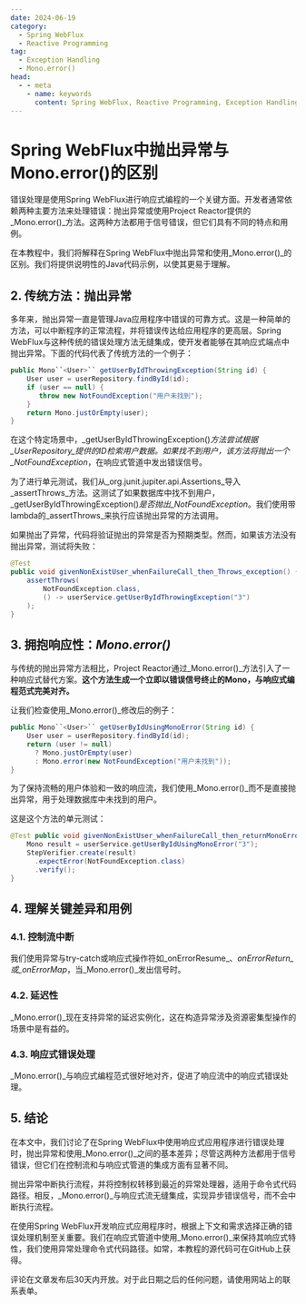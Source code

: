 ```yaml
---
date: 2024-06-19
category:
  - Spring WebFlux
  - Reactive Programming
tag:
  - Exception Handling
  - Mono.error()
head:
  - - meta
    - name: keywords
      content: Spring WebFlux, Reactive Programming, Exception Handling, Mono.error()
---
```

# Spring WebFlux中抛出异常与Mono.error()的区别

错误处理是使用Spring WebFlux进行响应式编程的一个关键方面。开发者通常依赖两种主要方法来处理错误：抛出异常或使用Project Reactor提供的_Mono.error()_方法。这两种方法都用于信号错误，但它们具有不同的特点和用例。

在本教程中，我们将解释在Spring WebFlux中抛出异常和使用_Mono.error()_的区别。我们将提供说明性的Java代码示例，以使其更易于理解。

## 2. 传统方法：抛出异常

多年来，抛出异常一直是管理Java应用程序中错误的可靠方式。这是一种简单的方法，可以中断程序的正常流程，并将错误传达给应用程序的更高层。Spring WebFlux与这种传统的错误处理方法无缝集成，使开发者能够在其响应式端点中抛出异常。下面的代码代表了传统方法的一个例子：

```java
public Mono``<User>`` getUserByIdThrowingException(String id) {
    User user = userRepository.findById(id);
    if (user == null) {
       throw new NotFoundException("用户未找到");
    }
    return Mono.justOrEmpty(user);
}
```

在这个特定场景中，_getUserByIdThrowingException()_方法尝试根据_UserRepository_提供的ID检索用户数据。如果找不到用户，该方法将抛出一个_NotFoundException_，在响应式管道中发出错误信号。

为了进行单元测试，我们从_org.junit.jupiter.api.Assertions_导入_assertThrows_方法。这测试了如果数据库中找不到用户，_getUserByIdThrowingException()_是否抛出_NotFoundException_。我们使用带lambda的_assertThrows_来执行应该抛出异常的方法调用。

如果抛出了异常，代码将验证抛出的异常是否为预期类型。然而，如果该方法没有抛出异常，测试将失败：

```java
@Test
public void givenNonExistUser_whenFailureCall_then_Throws_exception() {
    assertThrows(
        NotFoundException.class,
        () -> userService.getUserByIdThrowingException("3")
    );
}
```

## 3. 拥抱响应性：_Mono.error()_

与传统的抛出异常方法相比，Project Reactor通过_Mono.error()_方法引入了一种响应式替代方案。**这个方法生成一个立即以错误信号终止的Mono，与响应式编程范式完美对齐。**

让我们检查使用_Mono.error()_修改后的例子：

```java
public Mono``<User>`` getUserByIdUsingMonoError(String id) {
    User user = userRepository.findById(id);
    return (user != null)
      ? Mono.justOrEmpty(user)
      : Mono.error(new NotFoundException("用户未找到"));
}
```

为了保持流畅的用户体验和一致的响应流，我们使用_Mono.error()_而不是直接抛出异常，用于处理数据库中未找到的用户。

这是这个方法的单元测试：

```java
@Test public void givenNonExistUser_whenFailureCall_then_returnMonoError() {
    Mono result = userService.getUserByIdUsingMonoError("3");
    StepVerifier.create(result)
      .expectError(NotFoundException.class)
      .verify();
}
```

## 4. 理解关键差异和用例

### 4.1. 控制流中断

我们使用异常与try-catch或响应式操作符如_onErrorResume_、_onErrorReturn_或_onErrorMap_，当_Mono.error()_发出信号时。

### 4.2. 延迟性

_Mono.error()_现在支持异常的延迟实例化，这在构造异常涉及资源密集型操作的场景中是有益的。

### 4.3. 响应式错误处理

_Mono.error()_与响应式编程范式很好地对齐，促进了响应流中的响应式错误处理。

## 5. 结论

在本文中，我们讨论了在Spring WebFlux中使用响应式应用程序进行错误处理时，抛出异常和使用_Mono.error()_之间的基本差异；尽管这两种方法都用于信号错误，但它们在控制流和与响应式管道的集成方面有显著不同。

抛出异常中断执行流程，并将控制权转移到最近的异常处理器，适用于命令式代码路径。相反，_Mono.error()_与响应式流无缝集成，实现异步错误信号，而不会中断执行流程。

在使用Spring WebFlux开发响应式应用程序时，根据上下文和需求选择正确的错误处理机制至关重要。我们在响应式管道中使用_Mono.error()_来保持其响应式特性，我们使用异常处理命令式代码路径。如常，本教程的源代码可在GitHub上获得。

评论在文章发布后30天内开放。对于此日期之后的任何问题，请使用网站上的联系表单。